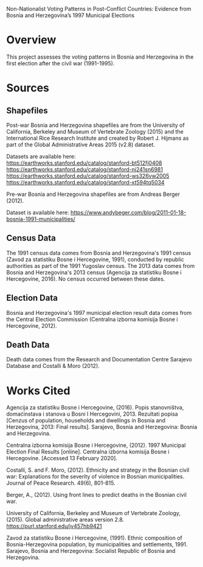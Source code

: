 
Non-Nationalist Voting Patterns in Post-Conflict Countries: Evidence from Bosnia and Herzegovina’s 1997 Municipal Elections

# Overview
This project assesses the voting patterns in Bosnia and Herzegovina in the first election after the civil war (1991-1995).

# Sources
## Shapefiles
Post-war Bosnia and Herzegovina shapefiles are from the University of California, Berkeley and Museum of Vertebrate Zoology (2015) and the International Rice Research Institute and created by Robert J. Hijmans as part of the Global Administrative Areas 2015 (v2.8) dataset.

Datasets are available here:
https://earthworks.stanford.edu/catalog/stanford-bt512fj0408
https://earthworks.stanford.edu/catalog/stanford-nj241sn6981
https://earthworks.stanford.edu/catalog/stanford-ws326vw2005
https://earthworks.stanford.edu/catalog/stanford-xt594tq5034

Pre-war Bosnia and Herzegovina shapefiles are from Andreas Berger (2012).

Dataset is available here:
https://www.andybeger.com/blog/2011-01-18-bosnia-1991-municipalities/

## Census Data
The 1991 census data comes from Bosnia and Herzegovina's 1991 census (Zavod za statistiku Bosne i Hercegovine, 1991), conducted by republic authorities as part of the 1991 Yugoslav census. The 2013 data comes from Bosnia and Herzegovina's 2013 census (Agencija za statistiku Bosne i Hercegovine, 2016). No census occurred between these dates.

## Election Data
Bosnia and Herzegovina's 1997 municipal election result data comes from the Central Election Commission (Centralna izborna komisija Bosne i Hercegovine, 2012).

## Death Data
Death data comes from the Research and Documentation Centre Sarajevo Database and Costalli & Moro (2012).


# Works Cited
Agencija za statistiku Bosne i Hercegovine, (2016). Popis stanovništva, domaćinstava i stanova u Bosni I Hercegovini, 2013. Rezultati popisa [Cenzus of population, households and dwellings in Bosnia and Herzegovina, 2013: Final results]. Sarajevo, Bosnia and Herzegovina: Bosnia and Herzegovina.

Centralna izborna komisija Bosne i Hercegovine, (2012). 1997 Municipal Election Final Results [online]. Centralna izborna komisija Bosne i Hercegovine. [Accessed 13 February 2020].

Costalli, S. and F. Moro, (2012). Ethnicity and strategy in the Bosnian civil war: Explanations for the severity of violence in Bosnian municipalities. Journal of Peace Research. 49(6), 801-815.

Berger, A., (2012). Using front lines to predict deaths in the Bosnian civil war.

University of California, Berkeley and Museum of Vertebrate Zoology, (2015). Global administrative areas version 2.8. https://purl.stanford.edu/jv457hb9421

Zavod za statistiku Bosne i Hercegovine, (1991). Ethnic composition of Bosnia-Herzegovina population, by municipalities and settlements, 1991. Sarajevo, Bosnia and Herzegovina: Socialist Republic of Bosnia and Herzegovina.
